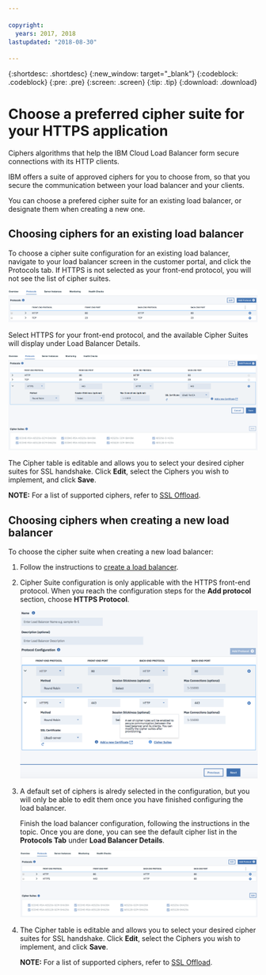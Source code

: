 ```yaml
---

copyright:
  years: 2017, 2018
lastupdated: "2018-08-30"

---
```


{:shortdesc: .shortdesc}
{:new_window: target="_blank"}
{:codeblock: .codeblock}
{:pre: .pre}
{:screen: .screen}
{:tip: .tip}
{:download: .download}

# Choose a preferred cipher suite for your HTTPS application
Ciphers algorithms that help the IBM Cloud Load Balancer form secure connections with its HTTP clients.

IBM offers a suite of approved ciphers for you to choose from, so that you secure the communication between your load balancer and your clients.

You can choose a prefered cipher suite for an existing load balancer, or designate them when creating a new one. 

## Choosing ciphers for an existing load balancer
To choose a cipher suite configuration for an existing load balancer, navigate to your load balancer screen in the customer portal, and click the Protocols tab.  If HTTPS is not selected as your front-end protocol, you will not see the list of cipher suites.

  <img src="images/DetailsFlow-HTTPSUnselected.png" alt="drawing" style="width: 700px;"/>
  
Select HTTPS for your front-end protocol, and the available Cipher Suites will display under Load Balancer Details. 

  <img src="images/DetailsFlow-CustomCipherSelection.png" alt="drawing" style="width: 600px;"/>
  
The Cipher table is editable and allows you to select your desired cipher suites for SSL handshake. Click **Edit**, select the Ciphers you wish to implement, and click **Save**.
  
**NOTE:** For a list of supported ciphers, refer to [SSL Offload](ssl-offload.html).

## Choosing ciphers when creating a new load balancer

To choose the cipher suite when creating a new load balancer:

1. Follow the instructions to [create a load balancer](create-load-balancer.html).
  
2. Cipher Suite configuration is only applicable with the HTTPS front-end protocol. When you reach the configuration steps for the **Add protocol** section, choose **HTTPS Protocol**.

	<img src="images/ProvisioningFlow-CustomCiphers.png" alt="drawing" style="width: 500px;"/>
  
3. A default set of ciphers is alredy selected in the configuration, but you will only be able to edit them once you have finished configuring the load balancer. 
  
	Finish the load balancer configuration, following the instructions in the topic. Once you are done, you can see the default cipher list in the **Protocols Tab** under **Load Balancer Details**.

	<img src="images/View-CustomCiphers.png" alt="drawing" style="width: 600px;"/>
  
4. The Cipher table is editable and allows you to select your desired cipher suites for SSL handshake. Click **Edit**, select the Ciphers you wish to implement, and click **Save**.
	
	**NOTE:** For a list of supported ciphers, refer to [SSL Offload](ssl-offload.html).